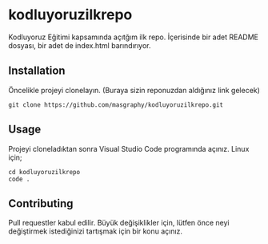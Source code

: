 # kodluyoruzilkrepo
Kodluyoruz Eğitimi kapsamında açıtğım ilk repo. İçerisinde bir adet README dosyası, bir adet de index.html barındırıyor.
## Installation
Öncelikle projeyi clonelayın. (Buraya sizin reponuzdan aldığınız link gelecek)
```
git clone https://github.com/masgraphy/kodluyoruzilkrepo.git

```
## Usage
Projeyi cloneladıktan sonra Visual Studio Code programında açınız.
Linux için;
```
cd kodluyoruzilkrepo
code .

```
## Contributing
Pull requestler kabul edilir. Büyük değişiklikler için, lütfen önce neyi değiştirmek istediğinizi tartışmak için bir konu açınız.
